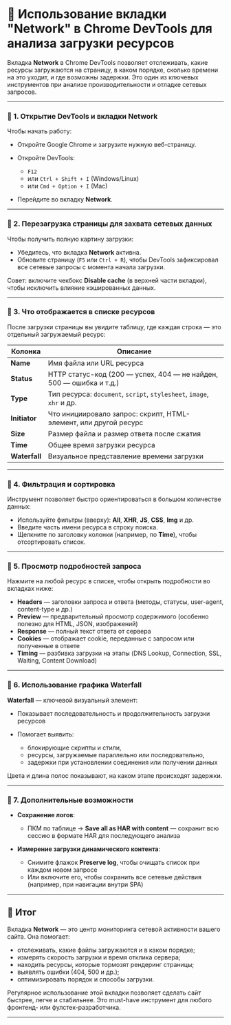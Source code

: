 # 📌 Использование вкладки "Network" в Chrome DevTools для анализа загрузки ресурсов

Вкладка **Network** в Chrome DevTools позволяет отслеживать, какие ресурсы загружаются на страницу, в каком порядке, сколько времени на это уходит, и где возможны задержки. Это один из ключевых инструментов при анализе производительности и отладке сетевых запросов.

---

### 🔹 1. Открытие DevTools и вкладки Network

Чтобы начать работу:

* Откройте Google Chrome и загрузите нужную веб-страницу.
* Откройте DevTools:

    * `F12`
    * или `Ctrl + Shift + I` (Windows/Linux)
    * или `Cmd + Option + I` (Mac)
* Перейдите во вкладку **Network**.

---

### 🔹 2. Перезагрузка страницы для захвата сетевых данных

Чтобы получить полную картину загрузки:

* Убедитесь, что вкладка **Network** активна.
* Обновите страницу (`F5` или `Ctrl + R`), чтобы DevTools зафиксировал все сетевые запросы с момента начала загрузки.

Совет: включите чекбокс **Disable cache** (в верхней части вкладки), чтобы исключить влияние кэшированных данных.

---

### 🔹 3. Что отображается в списке ресурсов

После загрузки страницы вы увидите таблицу, где каждая строка — это отдельный загружаемый ресурс:

| Колонка       | Описание                                                              |
| ------------- | --------------------------------------------------------------------- |
| **Name**      | Имя файла или URL ресурса                                             |
| **Status**    | HTTP статус-код (200 — успех, 404 — не найден, 500 — ошибка и т.д.)   |
| **Type**      | Тип ресурса: `document`, `script`, `stylesheet`, `image`, `xhr` и др. |
| **Initiator** | Что инициировало запрос: скрипт, HTML-элемент, или другой ресурс      |
| **Size**      | Размер файла и размер ответа после сжатия                             |
| **Time**      | Общее время загрузки ресурса                                          |
| **Waterfall** | Визуальное представление времени загрузки                             |

---

### 🔹 4. Фильтрация и сортировка

Инструмент позволяет быстро ориентироваться в большом количестве данных:

* Используйте фильтры (вверху): **All**, **XHR**, **JS**, **CSS**, **Img** и др.
* Введите часть имени ресурса в строку поиска.
* Щелкните по заголовку колонки (например, по **Time**), чтобы отсортировать список.

---

### 🔹 5. Просмотр подробностей запроса

Нажмите на любой ресурс в списке, чтобы открыть подробности во вкладках ниже:

* **Headers** — заголовки запроса и ответа (методы, статусы, user-agent, content-type и др.)
* **Preview** — предварительный просмотр содержимого (особенно полезно для HTML, JSON, изображений)
* **Response** — полный текст ответа от сервера
* **Cookies** — отображает cookie, переданные с запросом или полученные в ответе
* **Timing** — разбивка загрузки на этапы (DNS Lookup, Connection, SSL, Waiting, Content Download)

---

### 🔹 6. Использование графика Waterfall

**Waterfall** — ключевой визуальный элемент:

* Показывает последовательность и продолжительность загрузки ресурсов
* Помогает выявить:

    * блокирующие скрипты и стили,
    * ресурсы, загружаемые параллельно или последовательно,
    * задержки при установлении соединения или получении данных

Цвета и длина полос показывают, на каком этапе происходят задержки.

---

### 🔹 7. Дополнительные возможности

* **Сохранение логов**:

    * ПКМ по таблице → **Save all as HAR with content** — сохранит всю сессию в формате HAR для последующего анализа
* **Измерение загрузки динамического контента**:

    * Снимите флажок **Preserve log**, чтобы очищать список при каждом новом запросе
    * Или включите его, чтобы сохранить все сетевые действия (например, при навигации внутри SPA)

---

## 🎯 Итог

Вкладка **Network** — это центр мониторинга сетевой активности вашего сайта. Она помогает:

* отслеживать, какие файлы загружаются и в каком порядке;
* измерять скорость загрузки и время отклика сервера;
* находить ресурсы, которые тормозят рендеринг страницы;
* выявлять ошибки (404, 500 и др.);
* оптимизировать порядок и способы загрузки.

Регулярное использование этой вкладки позволяет сделать сайт быстрее, легче и стабильнее. Это must-have инструмент для любого фронтенд- или фулстек-разработчика.

---
